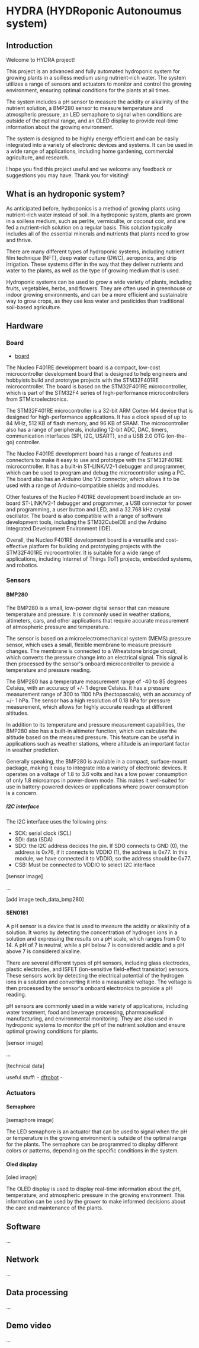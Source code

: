 # HYDRA (HYDRoponic Autonoumus system)

## Introduction

Welcome to HYDRA project!

This project is an advanced and fully automated hydroponic system for growing plants in a soilless medium using nutrient-rich water. The system utilizes a range of sensors and actuators to monitor and control the growing environment, ensuring optimal conditions for the plants at all times.

The system includes a pH sensor to measure the acidity or alkalinity of the nutrient solution, a BMP280 sensor to measure temperature and atmospheric pressure, an LED semaphore to signal when conditions are outside of the optimal range, and an OLED display to provide real-time information about the growing environment.

The system is designed to be highly energy efficient and can be easily integrated into a variety of electronic devices and systems. It can be used in a wide range of applications, including home gardening, commercial agriculture, and research.

I hope you find this project useful and we welcome any feedback or suggestions you may have. Thank you for visiting!

## What is an hydroponic system?

As anticipated before, hydroponics is a method of growing plants using nutrient-rich water instead of soil. In a hydroponic system, plants are grown in a soilless medium, such as perlite, vermiculite, or coconut coir, and are fed a nutrient-rich solution on a regular basis. This solution typically includes all of the essential minerals and nutrients that plants need to grow and thrive.

There are many different types of hydroponic systems, including nutrient film technique (NFT), deep water culture (DWC), aeroponics, and drip irrigation. These systems differ in the way that they deliver nutrients and water to the plants, as well as the type of growing medium that is used.

Hydroponic systems can be used to grow a wide variety of plants, including fruits, vegetables, herbs, and flowers. They are often used in greenhouse or indoor growing environments, and can be a more efficient and sustainable way to grow crops, as they use less water and pesticides than traditional soil-based agriculture.

## Hardware

### Board

- [board](https://www.st.com/en/evaluation-tools/nucleo-f401re.html)

The Nucleo F401RE development board is a compact, low-cost microcontroller development board that is designed to help engineers and hobbyists build and prototype projects with the STM32F401RE microcontroller. The board is based on the STM32F401RE microcontroller, which is part of the STM32F4 series of high-performance microcontrollers from STMicroelectronics.

The STM32F401RE microcontroller is a 32-bit ARM Cortex-M4 device that is designed for high-performance applications. It has a clock speed of up to 84 MHz, 512 KB of flash memory, and 96 KB of SRAM. The microcontroller also has a range of peripherals, including 12-bit ADC, DAC, timers, communication interfaces (SPI, I2C, USART), and a USB 2.0 OTG (on-the-go) controller.

The Nucleo F401RE development board has a range of features and connectors to make it easy to use and prototype with the STM32F401RE microcontroller. It has a built-in ST-LINK/V2-1 debugger and programmer, which can be used to program and debug the microcontroller using a PC. The board also has an Arduino Uno V3 connector, which allows it to be used with a range of Arduino-compatible shields and modules.

Other features of the Nucleo F401RE development board include an on-board ST-LINK/V2-1 debugger and programmer, a USB connector for power and programming, a user button and LED, and a 32.768 kHz crystal oscillator. The board is also compatible with a range of software development tools, including the STM32CubeIDE and the Arduino Integrated Development Environment (IDE).

Overall, the Nucleo F401RE development board is a versatile and cost-effective platform for building and prototyping projects with the STM32F401RE microcontroller. It is suitable for a wide range of applications, including Internet of Things (IoT) projects, embedded systems, and robotics.

### Sensors
#### BMP280

The BMP280 is a small, low-power digital sensor that can measure temperature and pressure. It is commonly used in weather stations, altimeters, cars, and other applications that require accurate measurement of atmospheric pressure and temperature.

The sensor is based on a microelectromechanical system (MEMS) pressure sensor, which uses a small, flexible membrane to measure pressure changes. The membrane is connected to a Wheatstone bridge circuit, which converts the pressure change into an electrical signal. This signal is then processed by the sensor's onboard microcontroller to provide a temperature and pressure reading.

The BMP280 has a temperature measurement range of -40 to 85 degrees Celsius, with an accuracy of +/- 1 degree Celsius. It has a pressure measurement range of 300 to 1100 hPa (hectopascals), with an accuracy of +/- 1 hPa. The sensor has a high resolution of 0.18 hPa for pressure measurement, which allows for highly accurate readings at different altitudes.

In addition to its temperature and pressure measurement capabilities, the BMP280 also has a built-in altimeter function, which can calculate the altitude based on the measured pressure. This feature can be useful in applications such as weather stations, where altitude is an important factor in weather prediction.

Generally speaking, the BMP280 is available in a compact, surface-mount package, making it easy to integrate into a variety of electronic devices. It operates on a voltage of 1.8 to 3.6 volts and has a low power consumption of only 1.8 microamps in power-down mode. This makes it well-suited for use in battery-powered devices or applications where power consumption is a concern.

##### I2C interface

The I2C interface uses the following pins:


- SCK: serial clock (SCL)
- SDI: data (SDA)
- SDO: the I2C address decides the pin. If SDO connects to GND (0), the address is 0x76, if it connects to VDDIO (1), the address is 0x77. In this module, we have connected  it to VDDIO, so the address should be 0x77.
- CSB: Must be connected to VDDIO to select I2C interface 

[sensor image]

...

[add image tech_data_bmp280]

#### SEN0161

A pH sensor is a device that is used to measure the acidity or alkalinity of a solution. It works by detecting the concentration of hydrogen ions in a solution and expressing the results on a pH scale, which ranges from 0 to 14. A pH of 7 is neutral, while a pH below 7 is considered acidic and a pH above 7 is considered alkaline.

There are several different types of pH sensors, including glass electrodes, plastic electrodes, and ISFET (ion-sensitive field-effect transistor) sensors. These sensors work by detecting the electrical potential of the hydrogen ions in a solution and converting it into a measurable voltage. The voltage is then processed by the sensor's onboard electronics to provide a pH reading.

pH sensors are commonly used in a wide variety of applications, including water treatment, food and beverage processing, pharmaceutical manufacturing, and environmental monitoring. They are also used in hydroponic systems to monitor the pH of the nutrient solution and ensure optimal growing conditions for plants.

[sensor image]

...

[technical data]

useful stuff:
    - [dfrobot](https://wiki.dfrobot.com/PH_meter_SKU__SEN0161_)
    - 

### Actuators
#### Semaphore

[semaphore image]

The LED semaphore is an actuator that can be used to signal when the pH or temperature in the growing environment is outside of the optimal range for the plants. The semaphore can be programmed to display different colors or patterns, depending on the specific conditions in the system.

#### Oled display

[oled image]

The OLED display is used to display real-time information about the pH, temperature, and atmospheric pressure in the growing environment. This information can be used by the grower to make informed decisions about the care and maintenance of the plants.

## Software
 ...

## Network
 ...

## Data processing
 ...

## Demo video
 ...